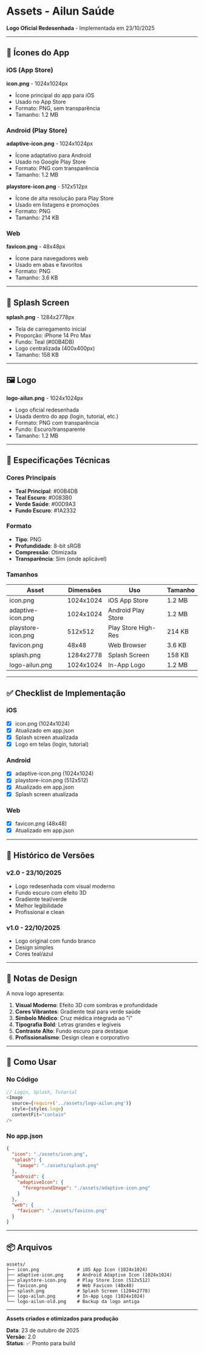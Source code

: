 # Assets - Ailun Saúde

**Logo Oficial Redesenhada** - Implementada em 23/10/2025

---

## 📱 Ícones do App

### iOS (App Store)

**icon.png** - 1024x1024px
- Ícone principal do app para iOS
- Usado no App Store
- Formato: PNG, sem transparência
- Tamanho: 1.2 MB

### Android (Play Store)

**adaptive-icon.png** - 1024x1024px
- Ícone adaptativo para Android
- Usado no Google Play Store
- Formato: PNG com transparência
- Tamanho: 1.2 MB

**playstore-icon.png** - 512x512px
- Ícone de alta resolução para Play Store
- Usado em listagens e promoções
- Formato: PNG
- Tamanho: 214 KB

### Web

**favicon.png** - 48x48px
- Ícone para navegadores web
- Usado em abas e favoritos
- Formato: PNG
- Tamanho: 3.6 KB

---

## 🎨 Splash Screen

**splash.png** - 1284x2778px
- Tela de carregamento inicial
- Proporção: iPhone 14 Pro Max
- Fundo: Teal (#00B4DB)
- Logo centralizada (400x400px)
- Tamanho: 158 KB

---

## 🖼️ Logo

**logo-ailun.png** - 1024x1024px
- Logo oficial redesenhada
- Usada dentro do app (login, tutorial, etc.)
- Formato: PNG com transparência
- Fundo: Escuro/transparente
- Tamanho: 1.2 MB

---

## 📐 Especificações Técnicas

### Cores Principais

- **Teal Principal**: #00B4DB
- **Teal Escuro**: #0083B0
- **Verde Saúde**: #00D9A3
- **Fundo Escuro**: #1A2332

### Formato

- **Tipo**: PNG
- **Profundidade**: 8-bit sRGB
- **Compressão**: Otimizada
- **Transparência**: Sim (onde aplicável)

### Tamanhos

| Asset | Dimensões | Uso | Tamanho |
|-------|-----------|-----|---------|
| icon.png | 1024x1024 | iOS App Store | 1.2 MB |
| adaptive-icon.png | 1024x1024 | Android Play Store | 1.2 MB |
| playstore-icon.png | 512x512 | Play Store High-Res | 214 KB |
| favicon.png | 48x48 | Web Browser | 3.6 KB |
| splash.png | 1284x2778 | Splash Screen | 158 KB |
| logo-ailun.png | 1024x1024 | In-App Logo | 1.2 MB |

---

## ✅ Checklist de Implementação

### iOS
- [x] icon.png (1024x1024)
- [x] Atualizado em app.json
- [x] Splash screen atualizada
- [x] Logo em telas (login, tutorial)

### Android
- [x] adaptive-icon.png (1024x1024)
- [x] playstore-icon.png (512x512)
- [x] Atualizado em app.json
- [x] Splash screen atualizada

### Web
- [x] favicon.png (48x48)
- [x] Atualizado em app.json

---

## 🔄 Histórico de Versões

### v2.0 - 23/10/2025
- Logo redesenhada com visual moderno
- Fundo escuro com efeito 3D
- Gradiente teal/verde
- Melhor legibilidade
- Profissional e clean

### v1.0 - 22/10/2025
- Logo original com fundo branco
- Design simples
- Cores teal/azul

---

## 📝 Notas de Design

A nova logo apresenta:

1. **Visual Moderno**: Efeito 3D com sombras e profundidade
2. **Cores Vibrantes**: Gradiente teal para verde saúde
3. **Símbolo Médico**: Cruz médica integrada ao "i"
4. **Tipografia Bold**: Letras grandes e legíveis
5. **Contraste Alto**: Fundo escuro para destaque
6. **Profissionalismo**: Design clean e corporativo

---

## 🚀 Como Usar

### No Código

```typescript
// Login, Splash, Tutorial
<Image
  source={require('../assets/logo-ailun.png')}
  style={styles.logo}
  contentFit="contain"
/>
```

### No app.json

```json
{
  "icon": "./assets/icon.png",
  "splash": {
    "image": "./assets/splash.png"
  },
  "android": {
    "adaptiveIcon": {
      "foregroundImage": "./assets/adaptive-icon.png"
    }
  },
  "web": {
    "favicon": "./assets/favicon.png"
  }
}
```

---

## 📦 Arquivos

```
assets/
├── icon.png              # iOS App Icon (1024x1024)
├── adaptive-icon.png     # Android Adaptive Icon (1024x1024)
├── playstore-icon.png    # Play Store Icon (512x512)
├── favicon.png           # Web Favicon (48x48)
├── splash.png            # Splash Screen (1284x2778)
├── logo-ailun.png        # In-App Logo (1024x1024)
└── logo-ailun-old.png    # Backup da logo antiga
```

---

**Assets criados e otimizados para produção**

**Data**: 23 de outubro de 2025  
**Versão**: 2.0  
**Status**: ✅ Pronto para build

